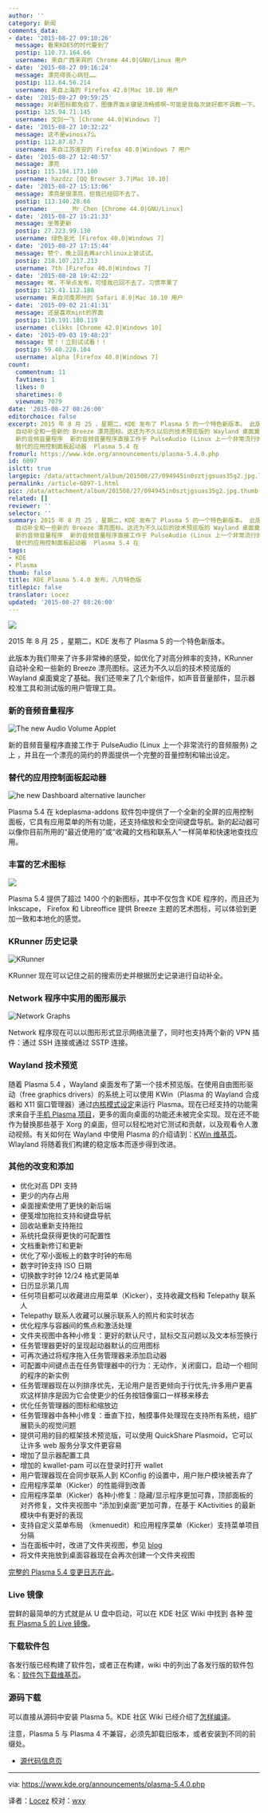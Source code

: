 ```yaml
---
author: ''
category: 新闻
comments_data:
- date: '2015-08-27 09:10:26'
  message: 看来KDE5的时代要到了
  postip: 110.73.164.66
  username: 来自广西来宾的 Chrome 44.0|GNU/Linux 用户
- date: '2015-08-27 09:16:24'
  message: 漂亮得丧心病狂……
  postip: 112.64.56.214
  username: 来自上海的 Firefox 42.0|Mac 10.10 用户
- date: '2015-08-27 09:59:25'
  message: 对新图标都免疫了，图像界面关键是流畅感啊~可能是我每次装好都不调教一下。
  postip: 125.94.71.145
  username: 文剑一飞 [Chrome 44.0|Windows 7]
- date: '2015-08-27 10:32:22'
  message: 这不是winosx7么
  postip: 112.87.87.7
  username: 来自江苏淮安的 Firefox 40.0|Windows 7 用户
- date: '2015-08-27 12:40:57'
  message: 漂亮
  postip: 115.194.173.100
  username: hazdzz [QQ Browser 3.7|Mac 10.10]
- date: '2015-08-27 15:13:06'
  message: 漂亮是很漂亮，但我已经回不去了。
  postip: 113.140.28.66
  username: ______Mr_Chen [Chrome 44.0|GNU/Linux]
- date: '2015-08-27 15:21:33'
  message: 坐等更新
  postip: 27.223.99.130
  username: 绿色圣光 [Firefox 40.0|Windows 7]
- date: '2015-08-27 17:15:44'
  message: 赞个，晚上回去再archlinux上装试试。
  postip: 218.107.217.213
  username: 7th [Firefox 40.0|Windows 7]
- date: '2015-08-28 19:42:22'
  message: 唉，不早点发布，可惜我已回不去了。习惯苹果了
  postip: 125.41.112.188
  username: 来自河南郑州的 Safari 8.0|Mac 10.10 用户
- date: '2015-09-02 21:41:31'
  message: 还是喜欢mint的界面
  postip: 110.191.180.119
  username: clikks [Chrome 42.0|Windows 10]
- date: '2015-09-03 19:48:23'
  message: 赞！！立刻试试看！！
  postip: 59.40.228.104
  username: alpha [Firefox 40.0|Windows 7]
count:
  commentnum: 11
  favtimes: 1
  likes: 0
  sharetimes: 0
  viewnum: 7079
date: '2015-08-27 08:26:00'
editorchoice: false
excerpt: 2015 年 8 月 25 ，星期二，KDE 发布了 Plasma 5 的一个特色新版本。 此版本为我们带来了许多非常棒的感受，如优化了对高分辨率的支持，KRunner
  自动补全和一些新的 Breeze 漂亮图标。这还为不久以后的技术预览版的 Wayland 桌面奠定了基础。我们还带来了几个新组件，如声音音量部件，显示器校准工具和测试版的用户管理工具。
  新的音频音量程序  新的音频音量程序直接工作于 PulseAudio (Linux 上一个非常流行的音频服务) 之上 ，并且在一个漂亮的简约的界面提供一个完整的音量控制和输出设定。
  替代的应用控制面板起动器  Plasma 5.4 在
fromurl: https://www.kde.org/announcements/plasma-5.4.0.php
id: 6097
islctt: true
largepic: /data/attachment/album/201508/27/094945in0sztjgsuas35g2.jpg.large.jpg
permalink: /article-6097-1.html
pic: /data/attachment/album/201508/27/094945in0sztjgsuas35g2.jpg.thumb.jpg
related: []
reviewer: ''
selector: ''
summary: 2015 年 8 月 25 ，星期二，KDE 发布了 Plasma 5 的一个特色新版本。 此版本为我们带来了许多非常棒的感受，如优化了对高分辨率的支持，KRunner
  自动补全和一些新的 Breeze 漂亮图标。这还为不久以后的技术预览版的 Wayland 桌面奠定了基础。我们还带来了几个新组件，如声音音量部件，显示器校准工具和测试版的用户管理工具。
  新的音频音量程序  新的音频音量程序直接工作于 PulseAudio (Linux 上一个非常流行的音频服务) 之上 ，并且在一个漂亮的简约的界面提供一个完整的音量控制和输出设定。
  替代的应用控制面板起动器  Plasma 5.4 在
tags:
- KDE
- Plasma
thumb: false
title: KDE Plasma 5.4.0 发布，八月特色版
titlepic: false
translator: Locez
updated: '2015-08-27 08:26:00'
---
```


![](/data/attachment/album/201508/27/094945in0sztjgsuas35g2.jpg)


2015 年 8 月 25 ，星期二，KDE 发布了 Plasma 5 的一个特色新版本。


此版本为我们带来了许多非常棒的感受，如优化了对高分辨率的支持，KRunner 自动补全和一些新的 Breeze 漂亮图标。这还为不久以后的技术预览版的 Wayland 桌面奠定了基础。我们还带来了几个新组件，如声音音量部件，显示器校准工具和测试版的用户管理工具。


### 新的音频音量程序


![The new Audio Volume Applet](/data/attachment/album/201508/26/223149dittkwdxca7iasko.png)


新的音频音量程序直接工作于 PulseAudio (Linux 上一个非常流行的音频服务) 之上 ，并且在一个漂亮的简约的界面提供一个完整的音量控制和输出设定。


### 替代的应用控制面板起动器


![he new Dashboard alternative launcher](/data/attachment/album/201508/26/223150o8gijkioi3xx1t63.png)


Plasma 5.4 在 kdeplasma-addons 软件包中提供了一个全新的全屏的应用控制面板，它具有应用菜单的所有功能，还支持缩放和全空间键盘导航。新的起动器可以像你目前所用的“最近使用的”或“收藏的文档和联系人”一样简单和快速地查找应用。


### 丰富的艺术图标


![](/data/attachment/album/201508/26/222829loqjwoc9wmmmtpdp.png)


Plasma 5.4 提供了超过 1400 个的新图标，其中不仅包含 KDE 程序的，而且还为 Inkscape， Firefox 和 Libreoffice 提供 Breeze 主题的艺术图标，可以体验到更加一致和本地化的感觉。


### KRunner 历史记录


![KRunner](/data/attachment/album/201508/26/223152t3in3235ca7v9366.png)


KRunner 现在可以记住之前的搜索历史并根据历史记录进行自动补全。


### Network 程序中实用的图形展示


![Network Graphs](/data/attachment/album/201508/26/223152z47qp0m99chnyqpy.png)


Network 程序现在可以以图形形式显示网络流量了，同时也支持两个新的 VPN 插件：通过 SSH 连接或通过 SSTP 连接。


### Wayland 技术预览


随着 Plasma 5.4 ，Wayland 桌面发布了第一个技术预览版。在使用自由图形驱动（free graphics drivers）的系统上可以使用 KWin（Plasma 的 Wayland 合成器和 X11 窗口管理器）通过[内核模式设定](https://en.wikipedia.org/wiki/Direct_Rendering_Manager)来运行 Plasma。现在已经支持的功能需求来自于[手机 Plasma 项目](https://dot.kde.org/2015/07/25/plasma-mobile-free-mobile-platform)，更多的面向桌面的功能还未被完全实现。现在还不能作为替换那些基于 Xorg 的桌面，但可以轻松地对它测试和贡献，以及观看令人激动视频。有关如何在 Wayland 中使用 Plasma 的介绍请到：[KWin 维基页](https://community.kde.org/KWin/Wayland#Start_a_Plasma_session_on_Wayland)。Wlayland 将随着我们构建的稳定版本而逐步得到改进。


### 其他的改变和添加


* 优化对高 DPI 支持
* 更少的内存占用
* 桌面搜索使用了更快的新后端
* 便笺增加拖拉支持和键盘导航
* 回收站重新支持拖拉
* 系统托盘获得更快的可配置性
* 文档重新修订和更新
* 优化了窄小面板上的数字时钟的布局
* 数字时钟支持 ISO 日期
* 切换数字时钟 12/24 格式更简单
* 日历显示第几周
* 任何项目都可以收藏进应用菜单（Kicker），支持收藏文档和 Telepathy 联系人
* Telepathy 联系人收藏可以展示联系人的照片和实时状态
* 优化程序与容器间的焦点和激活处理
* 文件夹视图中各种小修复：更好的默认尺寸，鼠标交互问题以及文本标签换行
* 任务管理器更好的呈现起动器默认的应用图标
* 可再次通过将程序拖入任务管理器来添加启动器
* 可配置中间键点击在任务管理器中的行为：无动作，关闭窗口，启动一个相同的程序的新实例
* 任务管理器现在以列排序优先，无论用户是否更倾向于行优先;许多用户更喜欢这样排序是因为它会使更少的任务按钮像窗口一样移来移去
* 优化任务管理器的图标和缩放边
* 任务管理器中各种小修复：垂直下拉，触摸事件处理现在支持所有系统，组扩展箭头的视觉问题
* 提供可用的目的框架技术预览版，可以使用 QuickShare Plasmoid，它可以让许多 web 服务分享文件更容易
* 增加了显示器配置工具
* 增加的 kwallet-pam 可以在登录时打开 wallet
* 用户管理器现在会同步联系人到 KConfig 的设置中，用户账户模块被丢弃了
* 应用程序菜单（Kicker）的性能得到改善
* 应用程序菜单（Kicker）各种小修复：隐藏/显示程序更加可靠，顶部面板的对齐修复，文件夹视图中 “添加到桌面”更加可靠，在基于 KActivities 的最新模块中有更好的表现
* 支持自定义菜单布局 （kmenuedit）和应用程序菜单（Kicker）支持菜单项目分隔
* 当在面板中时，改进了文件夹视图，参见 [blog](https://blogs.kde.org/2015/06/04/folder-view-panel-popups-are-list-views-again)
* 将文件夹拖放到桌面容器现在会再次创建一个文件夹视图


[完整的 Plasma 5.4 变更日志在此](https://www.kde.org/announcements/plasma-5.3.2-5.4.0-changelog.php)。


### Live 镜像


尝鲜的最简单的方式就是从 U 盘中启动，可以在 KDE 社区 Wiki 中找到 各种 [带有 Plasma 5 的 Live 镜像](https://community.kde.org/Plasma/LiveImages)。


### 下载软件包


各发行版已经构建了软件包，或者正在构建，wiki 中的列出了各发行版的软件包名：[软件包下载维基页](https://community.kde.org/Plasma/Packages)。


### 源码下载


可以直接从源码中安装 Plasma 5。KDE 社区 Wiki 已经介绍了[怎样编译](http://community.kde.org/Frameworks/Building)。


注意，Plasma 5 与 Plasma 4 不兼容，必须先卸载旧版本，或者安装到不同的前缀处。


* [源代码信息页](https://www.kde.org/info/plasma-5.4.0.php)




---


via: <https://www.kde.org/announcements/plasma-5.4.0.php>


译者：[Locez](http://locez.com) 校对：[wxy](http://github.com/wxy)